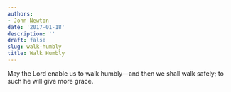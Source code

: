 ```yaml
---
authors:
- John Newton
date: '2017-01-18'
description: ''
draft: false
slug: walk-humbly
title: Walk Humbly
---
```

May the Lord enable us to walk humbly—and then we shall walk safely; to such he will give more grace.



